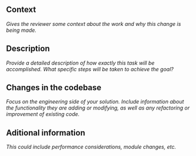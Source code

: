 ## Context
*Gives the reviewer some context about the work and why this change is being made.*

## Description
*Provide a detailed description of how exactly this task will be accomplished. What specific steps will be taken to achieve the goal?*

## Changes in the codebase
*Focus on the engineering side of your solution. Include information about the functionality they are adding or modifying, as well as any refactoring or improvement of existing code.*

## Aditional information
*This could include performance considerations, module changes, etc.*
